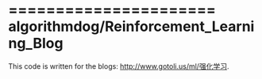 ======================
algorithmdog/Reinforcement_Learning_Blog
======================

This code is written for the blogs: http://www.gotoli.us/ml/强化学习. 

